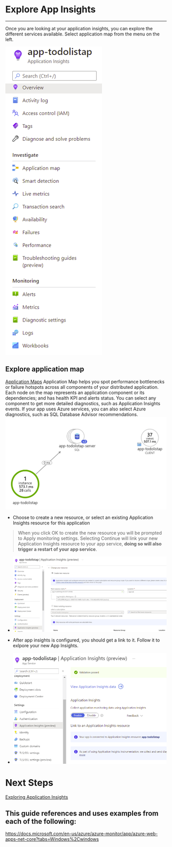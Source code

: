 # Explore App Insights

--------------------------------------

Once you are looking at your application insights, you can explore the different services available.  Select application map from the menu on the left.

![insightsmenu](img/insightsmenu.png)
## Explore application map
[Application Maps](https://docs.microsoft.com/en-us/azure/azure-monitor/app/app-map?tabs=net)
Application Map helps you spot performance bottlenecks or failure hotspots across all components of your distributed application. Each node on the map represents an application component or its dependencies; and has health KPI and alerts status. You can select any component to get more detailed diagnostics, such as Application Insights events. If your app uses Azure services, you can also select Azure diagnostics, such as SQL Database Advisor recommendations.
![appmap](img/appmap.png)
- Choose to create a new resource, or select an existing Application Insights resource for this application
>When you click OK to create the new resource you will be prompted to Apply monitoring settings. Selecting Continue will link your new Application Insights resource to your app service, **doing so will also trigger a restart of your app service**.

- ![resource](img/resource.png)

- After app insights is configured, you should get a link to it.  Follow it to exlpore your new App Insights.
- ![resource](img/success.png)


# Next Steps
[Exploring Application Insights](Explore.md)

## This guide references and uses examples from each of the following:
https://docs.microsoft.com/en-us/azure/azure-monitor/app/azure-web-apps-net-core?tabs=Windows%2Cwindows
